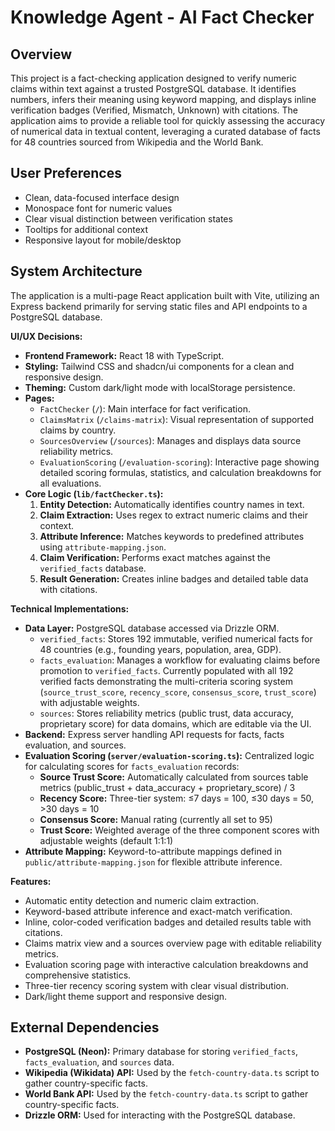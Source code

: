 # Knowledge Agent - AI Fact Checker

## Overview
This project is a fact-checking application designed to verify numeric claims within text against a trusted PostgreSQL database. It identifies numbers, infers their meaning using keyword mapping, and displays inline verification badges (Verified, Mismatch, Unknown) with citations. The application aims to provide a reliable tool for quickly assessing the accuracy of numerical data in textual content, leveraging a curated database of facts for 48 countries sourced from Wikipedia and the World Bank.

## User Preferences
- Clean, data-focused interface design
- Monospace font for numeric values
- Clear visual distinction between verification states
- Tooltips for additional context
- Responsive layout for mobile/desktop

## System Architecture
The application is a multi-page React application built with Vite, utilizing an Express backend primarily for serving static files and API endpoints to a PostgreSQL database.

**UI/UX Decisions:**
- **Frontend Framework:** React 18 with TypeScript.
- **Styling:** Tailwind CSS and shadcn/ui components for a clean and responsive design.
- **Theming:** Custom dark/light mode with localStorage persistence.
- **Pages:**
    - `FactChecker` (`/`): Main interface for fact verification.
    - `ClaimsMatrix` (`/claims-matrix`): Visual representation of supported claims by country.
    - `SourcesOverview` (`/sources`): Manages and displays data source reliability metrics.
    - `EvaluationScoring` (`/evaluation-scoring`): Interactive page showing detailed scoring formulas, statistics, and calculation breakdowns for all evaluations.
- **Core Logic (`lib/factChecker.ts`):**
    1.  **Entity Detection:** Automatically identifies country names in text.
    2.  **Claim Extraction:** Uses regex to extract numeric claims and their context.
    3.  **Attribute Inference:** Matches keywords to predefined attributes using `attribute-mapping.json`.
    4.  **Claim Verification:** Performs exact matches against the `verified_facts` database.
    5.  **Result Generation:** Creates inline badges and detailed table data with citations.

**Technical Implementations:**
- **Data Layer:** PostgreSQL database accessed via Drizzle ORM.
    - `verified_facts`: Stores 192 immutable, verified numerical facts for 48 countries (e.g., founding years, population, area, GDP).
    - `facts_evaluation`: Manages a workflow for evaluating claims before promotion to `verified_facts`. Currently populated with all 192 verified facts demonstrating the multi-criteria scoring system (`source_trust_score`, `recency_score`, `consensus_score`, `trust_score`) with adjustable weights.
    - `sources`: Stores reliability metrics (public trust, data accuracy, proprietary score) for data domains, which are editable via the UI.
- **Backend:** Express server handling API requests for facts, facts evaluation, and sources.
- **Evaluation Scoring (`server/evaluation-scoring.ts`):** Centralized logic for calculating scores for `facts_evaluation` records:
    - **Source Trust Score:** Automatically calculated from sources table metrics (public_trust + data_accuracy + proprietary_score) / 3
    - **Recency Score:** Three-tier system: ≤7 days = 100, ≤30 days = 50, >30 days = 10
    - **Consensus Score:** Manual rating (currently all set to 95)
    - **Trust Score:** Weighted average of the three component scores with adjustable weights (default 1:1:1)
- **Attribute Mapping:** Keyword-to-attribute mappings defined in `public/attribute-mapping.json` for flexible attribute inference.

**Features:**
- Automatic entity detection and numeric claim extraction.
- Keyword-based attribute inference and exact-match verification.
- Inline, color-coded verification badges and detailed results table with citations.
- Claims matrix view and a sources overview page with editable reliability metrics.
- Evaluation scoring page with interactive calculation breakdowns and comprehensive statistics.
- Three-tier recency scoring system with clear visual distribution.
- Dark/light theme support and responsive design.

## External Dependencies
- **PostgreSQL (Neon):** Primary database for storing `verified_facts`, `facts_evaluation`, and `sources` data.
- **Wikipedia (Wikidata) API:** Used by the `fetch-country-data.ts` script to gather country-specific facts.
- **World Bank API:** Used by the `fetch-country-data.ts` script to gather country-specific facts.
- **Drizzle ORM:** Used for interacting with the PostgreSQL database.